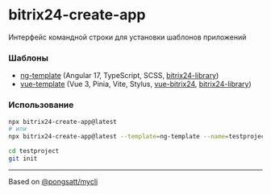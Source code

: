 # bitrix24-create-app

Интерфейс командной строки для установки шаблонов приложений

### Шаблоны

* [ng-template](https://github.com/astrotrain55/bitrix24-create-app/tree/master/templates/ng-template#readme) (Angular 17, TypeScript, SCSS, [bitrix24-library](https://www.npmjs.com/package/bitrix24-library))
* [vue-template](https://github.com/astrotrain55/bitrix24-create-app/tree/master/templates/vue-template#readme) (Vue 3, Pinia, Vite, Stylus, [vue-bitrix24](https://www.npmjs.com/package/vue-bitrix24), [bitrix24-library](https://www.npmjs.com/package/bitrix24-library))

### Использование

```sh
npx bitrix24-create-app@latest
# или
npx bitrix24-create-app@latest --template=ng-template --name=testproject
```
```sh
cd testproject
git init
```

___

Based on [@pongsatt/mycli](https://github.com/pongsatt/mycli)
